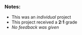 ### Notes:

- This was an *individual* project
- This project received a **2:1** grade
- *No feedback was given*
